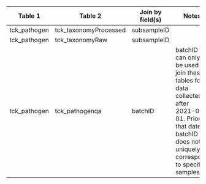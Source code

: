 |Table 1|Table 2|Join by field(s)|Notes|
|-------------------|-------------------|--------------------|-------------------|
tck_pathogen|tck_taxonomyProcessed|subsampleID||
tck_pathogen|tck_taxonomyRaw|subsampleID||
tck_pathogen|tck_pathogenqa|batchID|batchID can only be used to join these tables for data collected after 2021-01-01. Prior to that date, batchID does not uniquely correspond to specific samples.|
